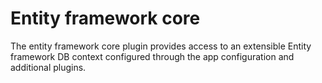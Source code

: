 ﻿# Entity framework core

The entity framework core plugin provides access to an extensible Entity framework DB context configured through the app configuration and additional plugins. 
